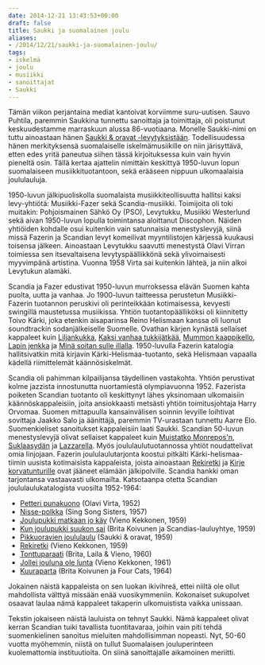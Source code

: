 ```yaml
---
date: 2014-12-21 13:43:53+00:00
draft: false
title: Saukki ja suomalainen joulu
aliases:
- /2014/12/21/saukki-ja-suomalainen-joulu/
tags:
- iskelmä
- joulu
- musiikki
- sanoittajat
- Saukki
---
```


Tämän viikon perjantaina mediat kantoivat korviimme suru-uutisen. Sauvo Puhtila, paremmin Saukkina tunnettu sanoittaja ja toimittaja, oli poistunut keskuudestamme marraskuun alussa 86-vuotiaana. Monelle Saukki-nimi on tuttu ainoastaan hänen [Saukki & oravat -levytyksistään](https://www.youtube.com/results?search_query=Saukki+%26+oravat). Todellisuudessa hänen merkityksensä suomalaiselle iskelmämusiikille on niin järisyttävä, etten edes yritä paneutua siihen tässä kirjoituksessa kuin vain hyvin pieneltä osin. Tällä kertaa ajattelin nimittäin keskittyä 1950-luvun lopun suomalaiseen musiikkituotantoon, sekä erääseen nippuun ulkomaalaisia joululauluja.<!--more-->

1950-luvun jälkipuoliskolla suomalaista musiikkiteollisuutta hallitsi kaksi levy-yhtiötä: Musiikki-Fazer sekä Scandia-musiikki. Toimijoita oli toki muitakin: Pohjoismainen Sähkö Oy (PSO), Levytukku, Musiikki Westerlund sekä aivan 1950-luvun lopulla toimintansa aloittanut Discophon. Näiden yhtiöiden kohdalle osui kuitenkin vain satunnaisia menestyslevyjä, siinä missä Fazerin ja Scandian levyt komeilivat myyntilistojen kärjessä kuukausi toisensa jälkeen. Ainoastaan Levytukku saavutti menestystä Olavi Virran toimiessa sen itsevaltaisena levytyspäällikkönä sekä ylivoimaisesti myyvimpänä artistina. Vuonna 1958 Virta sai kuitenkin lähteä, ja niin alkoi Levytukun alamäki.

Scandia ja Fazer edustivat 1950-luvun murroksessa elävän Suomen kahta puolta, uutta ja vanhaa. Jo 1900-luvun taitteessa perustetun Musiikki-Fazerin tuotannon peruskivi oli perinteikkään kotimaisessa, kevyesti swingillä maustetussa musiikissa. Yhtiön tuotantopäälliköksi oli kiinnitetty Toivo Kärki, joka etenkin aisaparinsa Reino Helismaan kanssa oli luonut soundtrackin sodanjälkeiselle Suomelle. Ovathan kärjen kynästä sellaiset kappaleet kuin [Liljankukka](https://www.youtube.com/watch?v=PZJGM7hsZ2o), [Kaksi vanhaa tukkijätkää](https://www.youtube.com/watch?v=Tzbp8I57TFU), [Mummon kaappikello](https://www.youtube.com/watch?v=WYXG0-lSVFo), [Lapin jenkka](https://www.youtube.com/watch?v=q433oySp7DU) ja [Minä soitan sulle illalla](https://www.youtube.com/watch?v=mXXpjADKapc). 1950-luvulla Fazerin katalogia hallitsivatkin mitä kirjavin Kärki-Helismaa-tuotanto, sekä Helismaan vapaalla kädellä riimittelemät käännösiskelmät.

Scandia oli pahimman kilpailijansa täydellinen vastakohta. Yhtiön perustivat kolme jazzista innostunutta nuortamiestä olympiavuonna 1952. Fazerista poiketen Scandian tuotanto oli keskittynyt lähes yksinomaan ulkomaisiin käännöskappaleisiin, joita ansiokkaasti metsästi yhtiön toimitusjohtaja Harry Orvomaa. Suomen mittapuulla kansainvälisen soinnin levyille loihtivat sovittaja Jaakko Salo ja äänittäjä, paremmin TV-urastaan tunnettu Aarre Elo. Suomenkieliset sanoitukset kappaleisiin laati Saukki. Scandian 50-luvun menestyslevyjä olivat sellaiset kappaleet kuin [Muistatko Monrepos'n](https://www.youtube.com/watch?v=wVRJj01rR4s), [Suklaasydän](https://www.youtube.com/watch?v=0EHTu2A4G40) ja [Lazzarella](https://www.youtube.com/watch?v=QCh4XYzMj-I).
Myös joululaulutuotannossa yhtiöt noudattelivat omia linjojaan. Fazerin joululaulutarjonta koostui pitkälti Kärki-helismaa-tiimin uusista kotimaisista kappaleista, joista ainoastaan [Rekiretki](https://www.youtube.com/watch?v=Ebf_sJqyZtw) ja [Kirje korvatunturille](https://www.youtube.com/watch?v=7vqoXI7Y-yM) ovat jääneet elämään jälkipolville. Scandia hankki oman tarjontansa vastaavasti ulkomailta. Katsotaanpa otetta Scandian joululaulukatalogista vuosilta 1952-1964:

  * [Petteri punakuono](https://www.youtube.com/watch?v=IbLJUyUZukw) (Olavi Virta, 1952)
  * [Nisse-polkka](https://www.youtube.com/watch?v=0t3htEi39wY) (Sing Song Sisters, 1957)
  * [Joulupukki matkaan jo käy](https://www.youtube.com/watch?v=SK4iplvV9TM) (Vieno Kekkonen, 1959)
  * [Kun joulupukki suukon sai](https://www.youtube.com/watch?v=rGx4A_bQNL8) (Brita Koivunen ja Scandias-lauluyhtye, 1959)
  * [Pikkuoravien joululaulu](https://www.youtube.com/watch?v=WGZAOGO4MOY) (Saukki & oravat, 1959)
  * [Rekiretki](https://www.youtube.com/watch?v=Xw0O3c3Gy38) (Vieno Kekkonen, 1959)
  * [Tonttuparaati](https://www.youtube.com/watch?v=cW1UI11a7Bk) (Brita, Laila & Vieno, 1960)
  * [Jollei jouluna ole lunta](https://www.youtube.com/watch?v=sCfhnxBQsGI) (Vieno Kekkonen, 1961)
  * [Kuuraparta](https://www.youtube.com/watch?v=OXvdyZefxiQ) (Brita Koivunen ja Four Cats, 1964)

Jokainen näistä kappaleista on sen luokan ikivihreä, ettei niiltä ole ollut mahdollista välttyä missään enää vuosikymmeniin. Kokonaiset sukupolvet osaavat laulaa nämä kappaleet takaperin ulkomuistista vaikka unissaan.

Tekstin jokaiseen näistä lauluista on tehnyt Saukki. Nämä kappaleet olivat kerran Scandian tuiki tavallista tuontitavaraa, joihin vain piti tehdä suomenkielinen sanoitus mieluiten mahdollisimman nopeasti. Nyt, 50-60 vuotta myöhemmin, niistä on tullut Suomalaisen jouluperinteen kuolemattomia instituutioita. On siinä sanoittajalle aikamoinen meriitti.
